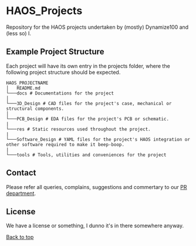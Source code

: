 <!--- 
Useful bits and bobs
--------------------

Hyperllink badge: 
    [![<disoplay-text>](<Link to badge icon>)](<hyper-link>) 

Alert section: 
    > [!IMPORTANT]
    >

-->

# HAOS_Projects
Repository for the HAOS projects undertaken by (mostly) Dynamize100 and (less so) I.

## Example Project Structure

Each project will have its own entry in the projects folder, where the following project structure should be expected.

```
HAOS_PROJECTNAME
│   README.md
└───docs # Documentations for the project
│
└───3D_Design # CAD files for the project's case, mechanical or structural components.
│   
└───PCB_Design # EDA files for the project's PCB or schematic.
|
└───res # Static resources used throughout the project. 
|
└───Software_Design # YAML files for the project's HAOS integration or other software required to make it beep-boop.
|
└───tools # Tools, utilities and conveniences for the project
```

## Contact
Please refer all queries, complains, suggestions and commertary to our [PR department](https://www.youtube.com/watch?v=dQw4w9WgXcQ&pp=ygUJcmljayByb2xs).

## License
We have a license or something, I dunno it's in there somewhere anyway.

[Back to top](#top)
